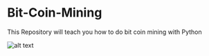 # Bit-Coin-Mining
This Repository will teach you how to do bit coin mining with Python

![alt text](https://images.cointelegraph.com/images/740_Ly9jb2ludGVsZWdyYXBoLmNvbS9zdG9yYWdlL3VwbG9hZHMvdmlldy81MTlhZDcyNDg4Yzg3ZTdjNDE5NzE2YmJiOTUyMWE1OS5qcGc=.jpg)
